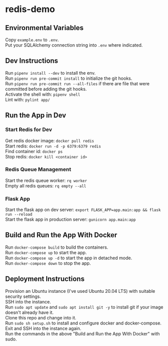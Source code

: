 # redis-demo


## Environmental Variables
Copy `example.env` to `.env`.  
Put your SQLAlchemy connection string into `.env` where indicated.  


## Dev Instructions
Run `pipenv install --dev` to install the env.  
Run `pipenv run pre-commit install` to initialize the git hooks.  
Run `pipenv run pre-commit run --all-files` if there are file that were committed before adding the git hooks.  
Activate the shell with: `pipenv shell`  
Lint with: `pylint app/`  

## Run the App in Dev

### Start Redis for Dev
Get redis docker image: `docker pull redis`  
Start redis: `docker run -d -p 6379:6379 redis`  
Find container id: `docker ps`    
Stop redis: `docker kill <container id>`   

### Redis Queue Management
Start the redis queue worker: `rq worker`  
Empty all redis queues: `rq empty --all`

### Flask App
Start the flask app on dev server: `export FLASK_APP=app.main:app && flask run --reload`  
Start the flask app in production server: `gunicorn app.main:app`  

## Build and Run the App With Docker
Run `docker-compose build` to build the containers.  
Run `docker-compose up` to start the app.  
Run `docker-compose up -d` to start the app in detached mode.  
Run `docker-compose down` to stop the app.

## Deployment Instructions
Provision an Ubuntu instance (I've used Ubuntu 20.04 LTS) with suitable security settings.  
SSH into the instance.  
Run `sudo apt update` and `sudo apt install git -y` to install git if your image doesn't already have it.  
Clone this repo and change into it.  
Run `sudo sh setup.sh` to install and configure docker and docker-compose.  
Exit and SSH into the instance again.  
Run the commands in the above "Build and Run the App With Docker" with sudo.  


